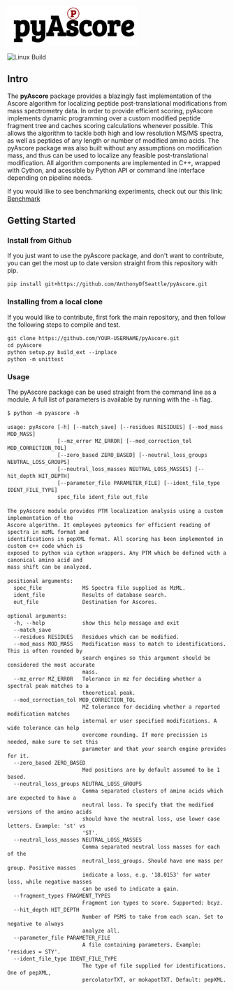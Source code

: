 <img src="https://raw.githubusercontent.com/AnthonyOfSeattle/pyAscore/main/static/logo.png" width="300" title="pyAscore Logo">

![Linux Build](https://github.com/AnthonyOfSeattle/pyAscore/actions/workflows/linux-build.yml/badge.svg)

## Intro

The **pyAscore** package provides a blazingly fast implementation of the Ascore algorithm for localizing peptide post-translational modifications from mass spectrometry data.
In order to provide efficient scoring, pyAscore implements dynamic programming over a custom modified peptide fragment tree and caches scoring calculations whenever possible.
This allows the algorithm to tackle both high and low resolution MS/MS spectra, as well as peptides of any length or number of modified amino acids.
The pyAscore package was also built without any assumptions on modification mass, and thus can be used to localize any feasible post-translational modification.
All algorithm components are implemented in C++, wrapped with Cython, and acessible by Python API or command line interface depending on pipeline needs.

If you would like to see benchmarking experiments, check out our this link:
[Benchmark](https://github.com/AnthonyOfSeattle/pyAscore/tree/benchmark/experiments)

## Getting Started

### Install from Github

If you just want to use the pyAscore package, and don't want to contribute, you can get the most up to date version straight from this repository with pip.

```
pip install git+https://github.com/AnthonyOfSeattle/pyAscore.git
```

### Installing from a local clone

If you would like to contribute, first fork the main repository, and then follow the following steps to compile and test.

```
git clone https://github.com/YOUR-USERNAME/pyAscore.git
cd pyAscore
python setup.py build_ext --inplace
python -m unittest 
```
### Usage

The pyAscore package can be used straight from the command line as a module. 
A full list of parameters is available by running with the `-h` flag.

```
$ python -m pyascore -h

usage: pyAscore [-h] [--match_save] [--residues RESIDUES] [--mod_mass MOD_MASS]
                [--mz_error MZ_ERROR] [--mod_correction_tol MOD_CORRECTION_TOL]
                [--zero_based ZERO_BASED] [--neutral_loss_groups NEUTRAL_LOSS_GROUPS]
                [--neutral_loss_masses NEUTRAL_LOSS_MASSES] [--hit_depth HIT_DEPTH]
                [--parameter_file PARAMETER_FILE] [--ident_file_type IDENT_FILE_TYPE]
                spec_file ident_file out_file

The pyAscore module provides PTM localization analysis using a custom implementation of the
Ascore algorithm. It employees pyteomics for efficient reading of spectra in mzML format and
identifications in pepXML format. All scoring has been implemented in custom c++ code which is
exposed to python via cython wrappers. Any PTM which be defined with a canonical amino acid and
mass shift can be analyzed.

positional arguments:
  spec_file             MS Spectra file supplied as MzML.
  ident_file            Results of database search.
  out_file              Destination for Ascores.

optional arguments:
  -h, --help            show this help message and exit
  --match_save
  --residues RESIDUES   Residues which can be modified.
  --mod_mass MOD_MASS   Modification mass to match to identifications. This is often rounded by
                        search engines so this argument should be considered the most accurate
                        mass.
  --mz_error MZ_ERROR   Tolerance in mz for deciding whether a spectral peak matches to a
                        theoretical peak.
  --mod_correction_tol MOD_CORRECTION_TOL
                        MZ tolerance for deciding whether a reported modification matches
                        internal or user specified modifications. A wide tolerance can help
                        overcome rounding. If more precission is needed, make sure to set this
                        parameter and that your search engine provides for it.
  --zero_based ZERO_BASED
                        Mod positions are by default assumed to be 1 based.
  --neutral_loss_groups NEUTRAL_LOSS_GROUPS
                        Comma separated clusters of amino acids which are expected to have a
                        neutral loss. To specify that the modified versions of the amino acids
                        should have the neutral loss, use lower case letters. Example: 'st' vs
                        'ST'.
  --neutral_loss_masses NEUTRAL_LOSS_MASSES
                        Comma separated neutral loss masses for each of the
                        neutral_loss_groups. Should have one mass per group. Positive masses
                        indicate a loss, e.g. '18.0153' for water loss, while negative masses
                        can be used to indicate a gain.
  --fragment_types FRAGMENT_TYPES
                        Fragment ion types to score. Supported: bcyz.
  --hit_depth HIT_DEPTH
                        Number of PSMS to take from each scan. Set to negative to always
                        analyze all.
  --parameter_file PARAMETER_FILE
                        A file containing parameters. Example: 'residues = STY'.
  --ident_file_type IDENT_FILE_TYPE
                        The type of file supplied for identifications. One of pepXML,
                        percolatorTXT, or mokapotTXT. Default: pepXML.
```
